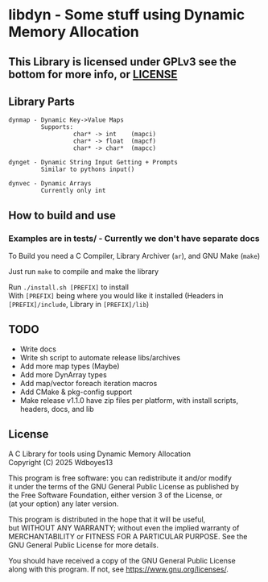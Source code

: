 # libdyn - Some stuff using Dynamic Memory Allocation
## This Library is licensed under GPLv3 see the bottom for more info, or [LICENSE](/LICENSE)

## Library Parts
```
dynmap - Dynamic Key->Value Maps  
         Supports:
                  char* -> int    (mapci)
                  char* -> float  (mapcf)
                  char* -> char*  (mapcc)

dynget - Dynamic String Input Getting + Prompts  
         Similar to pythons input()  

dynvec - Dynamic Arrays  
         Currently only int   
```

## How to build and use

### Examples are in tests/ - Currently we don't have separate docs
  
To Build you need a C Compiler, Library Archiver (`ar`), and GNU Make (`make`)  

Just run `make` to compile and make the library   

Run `./install.sh [PREFIX]` to install  
With `[PREFIX]` being where you would like it installed (Headers in `[PREFIX]/include`, Library in `[PREFIX]/lib`)  

## TODO
- Write docs
- Write sh script to automate release libs/archives
- Add more map types (Maybe)
- Add more DynArray types
- Add map/vector foreach iteration macros
- Add CMake & pkg-config support
- Make release v1.1.0 have zip files per platform, with install scripts, headers, docs, and lib

## License
  
A C Library for tools using Dynamic Memory Allocation  
Copyright (C) 2025  Wdboyes13    

This program is free software: you can redistribute it and/or modify  
it under the terms of the GNU General Public License as published by  
the Free Software Foundation, either version 3 of the License, or  
(at your option) any later version.  
  
This program is distributed in the hope that it will be useful,  
but WITHOUT ANY WARRANTY; without even the implied warranty of  
MERCHANTABILITY or FITNESS FOR A PARTICULAR PURPOSE.  See the  
GNU General Public License for more details.  
  
You should have received a copy of the GNU General Public License  
along with this program.  If not, see <https://www.gnu.org/licenses/>.  
